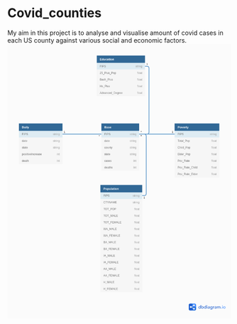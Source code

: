 # Covid_counties
My aim in this project is to analyse and visualise amount of covid cases in each US county against various social and economic factors.
![Diagram](/database/diagram.png)
